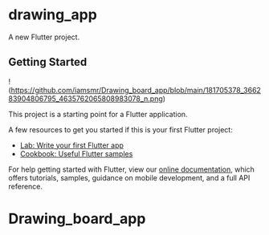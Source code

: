 # drawing_app

A new Flutter project.

## Getting Started


!(https://github.com/iamsmr/Drawing_board_app/blob/main/181705378_366283904806795_4635762065808983078_n.png)

This project is a starting point for a Flutter application.

A few resources to get you started if this is your first Flutter project:

- [Lab: Write your first Flutter app](https://flutter.dev/docs/get-started/codelab)
- [Cookbook: Useful Flutter samples](https://flutter.dev/docs/cookbook)

For help getting started with Flutter, view our
[online documentation](https://flutter.dev/docs), which offers tutorials,
samples, guidance on mobile development, and a full API reference.
# Drawing_board_app
